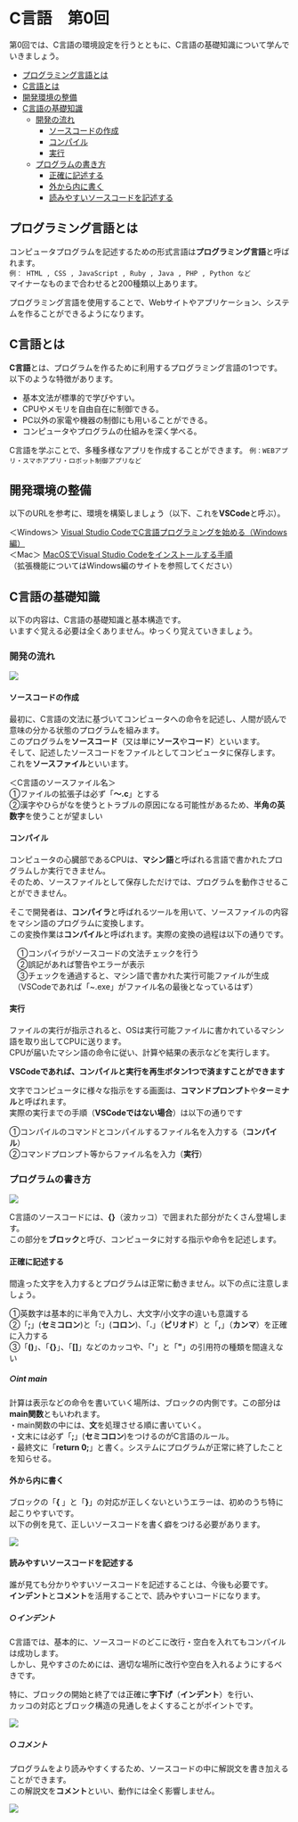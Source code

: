# C言語　第0回　
第0回では、C言語の環境設定を行うとともに、C言語の基礎知識について学んでいきましょう。  

  - [プログラミング言語とは](#プログラミング言語とは)
  - [C言語とは](#c言語とは)
  - [開発環境の整備](#開発環境の整備)
  - [C言語の基礎知識](#c言語の基礎知識)
    - [開発の流れ](#開発の流れ)
      - [ソースコードの作成](#ソースコードの作成)
      - [コンパイル](#コンパイル)
      - [実行](#実行)
    - [プログラムの書き方](#プログラムの書き方)
      - [正確に記述する](#正確に記述する)
      - [外から内に書く](#外から内に書く)
      - [読みやすいソースコードを記述する](#読みやすいソースコードを記述する)


## プログラミング言語とは
コンピュータプログラムを記述するための形式言語は**プログラミング言語**と呼ばれます。  
`例： HTML , CSS , JavaScript , Ruby , Java , PHP , Python など`  
マイナーなものまで合わせると200種類以上あります。   

プログラミング言語を使用することで、Webサイトやアプリケーション、システムを作ることができるようになります。
 
## C言語とは
**C言語**とは、プログラムを作るために利用するプログラミング言語の1つです。  以下のような特徴があります。  
  - 基本文法が標準的で学びやすい。
  - CPUやメモリを自由自在に制御できる。
  - PC以外の家電や機器の制御にも用いることができる。
  - コンピュータやプログラムの仕組みを深く学べる。

C言語を学ぶことで、多種多様なアプリを作成することができます。  `例：WEBアプリ・スマホアプリ・ロボット制御アプリなど`

## 開発環境の整備
以下のURLを参考に、環境を構築しましょう（以下、これを**VSCode**と呼ぶ）。  

  ＜Windows＞ [Visual Studio CodeでC言語プログラミングを始める（Windows編）](https://bit.ly/3hw41up)  
  ＜Mac＞ [MacOSでVisual Studio Codeをインストールする手順](https://qiita.com/watamura/items/51c70fbb848e5f956fd6)   
（拡張機能についてはWindows編のサイトを参照してください）

## C言語の基礎知識
以下の内容は、C言語の基礎知識と基本構造です。  
いますぐ覚える必要は全くありません。ゆっくり覚えていきましょう。
  
### 開発の流れ

![](./img/pc_00_1.png)

#### ソースコードの作成  

最初に、C言語の文法に基づいてコンピュータへの命令を記述し、人間が読んで意味の分かる状態のプログラムを組みます。  
このプログラムを**ソースコード**（又は単に**ソース**や**コード**）といいます。  
そして、記述したソースコードをファイルとしてコンピュータに保存します。  これを**ソースファイル**といいます。  

＜C言語のソースファイル名＞   
①ファイルの拡張子は必ず「**～.c**」とする  
②漢字やひらがなを使うとトラブルの原因になる可能性があるため、**半角の英数字**を使うことが望ましい

#### コンパイル
コンピュータの心臓部であるCPUは、**マシン語**と呼ばれる言語で書かれたプログラムしか実行できません。  
そのため、ソースファイルとして保存しただけでは、プログラムを動作させることができません。  

そこで開発者は、**コンパイラ**と呼ばれるツールを用いて、ソースファイルの内容をマシン語のプログラムに変換します。  
この変換作業は**コンパイル**と呼ばれます。実際の変換の過程は以下の通りです。  

　①コンパイラがソースコードの文法チェックを行う   
　②誤記があれば警告やエラーが表示   
　③チェックを通過すると、マシン語で書かれた実行可能ファイルが生成   
　（VSCodeであれば「~.exe」がファイル名の最後となっているはず）

#### 実行
ファイルの実行が指示されると、OSは実行可能ファイルに書かれているマシン語を取り出してCPUに送ります。  
CPUが届いたマシン語の命令に従い、計算や結果の表示などを実行します。

**VSCodeであれば、コンパイルと実行を再生ボタン1つで済ますことができます**

文字でコンピュータに様々な指示をする画面は、**コマンドプロンプト**や**ターミナル**と呼ばれます。  
実際の実行までの手順（**VSCodeではない場合**）は以下の通りです    

①コンパイルのコマンドとコンパイルするファイル名を入力する（**コンパイル**）  
②コマンドプロンプト等からファイル名を入力（**実行**）

### プログラムの書き方

![](./img/pc_00_2.png)

C言語のソースコードには、**{}**（波カッコ）で囲まれた部分がたくさん登場します。  
この部分を**ブロック**と呼び、コンピュータに対する指示や命令を記述します。

#### 正確に記述する

間違った文字を入力するとプログラムは正常に動きません。以下の点に注意しましょう。

①英数字は基本的に半角で入力し、大文字/小文字の違いも意識する  
②「**;**」(**セミコロン**)と「**:**」(**コロン**)、「**.**」（**ピリオド**）と「**,**」（**カンマ**）を正確に入力する  
③「**()**」、「**{}**」、「**[]**」などのカッコや、「**'**」と「**"**」の引用符の種類を間違えない  

##### ○int main
計算は表示などの命令を書いていく場所は、ブロックの内側です。この部分は**main関数**ともいわれます。  
・main関数の中には、**文**を処理させる順に書いていく。  
・文末には必ず「**;**」(**セミコロン**)をつけるのがC言語のルール。  
・最終文に「**return 0;**」と書く。システムにプログラムが正常に終了したことを知らせる。  

#### 外から内に書く
ブロックの「**{** 」と「**}**」の対応が正しくないというエラーは、初めのうち特に起こりやすいです。  
以下の例を見て、正しいソースコードを書く癖をつける必要があります。

![](./img/pc_00_3.png)
 
#### 読みやすいソースコードを記述する

誰が見ても分かりやすいソースコードを記述することは、今後も必要です。  
**インデント**と**コメント**を活用することで、読みやすいコードになります。  

##### ○インデント　　

C言語では、基本的に、ソースコードのどこに改行・空白を入れてもコンパイルは成功します。  
しかし、見やすさのためには、適切な場所に改行や空白を入れるようにするべきです。

特に、ブロックの開始と終了では正確に**字下げ**（**インデント**）を行い、  
カッコの対応とブロック構造の見通しをよくすることがポイントです。

![](./img/pc_00_4.png)

##### ○コメント
プログラムをより読みやすくするため、ソースコードの中に解説文を書き加えることができます。  
この解説文を**コメント**といい、動作には全く影響しません。

![](./img/pc_00_5.png)
